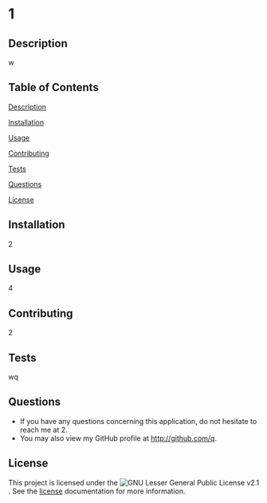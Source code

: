 # 1

## Description
w

## Table of Contents
[Description](#Description)

[Installation](#Installation)
 
[Usage](#Usage)
 
[Contributing](#Contributing)
 
[Tests](#Tests)
 
[Questions](#Questions)

[License](#License)

## Installation
2

## Usage
4

## Contributing
2

## Tests
wq

## Questions

* If you have any questions concerning this application, do not hesitate to reach me at 2.
* You may also view my GitHub profile at http://github.com/q.

## License
This project is licensed under the ![GNU Lesser General Public License v2.1](https://img.shields.io/badge/License-LGPL%20v2.1-blue.svg). See the [license](https://www.gnu.org/licenses/lgpl-2.1.html) documentation for more information.